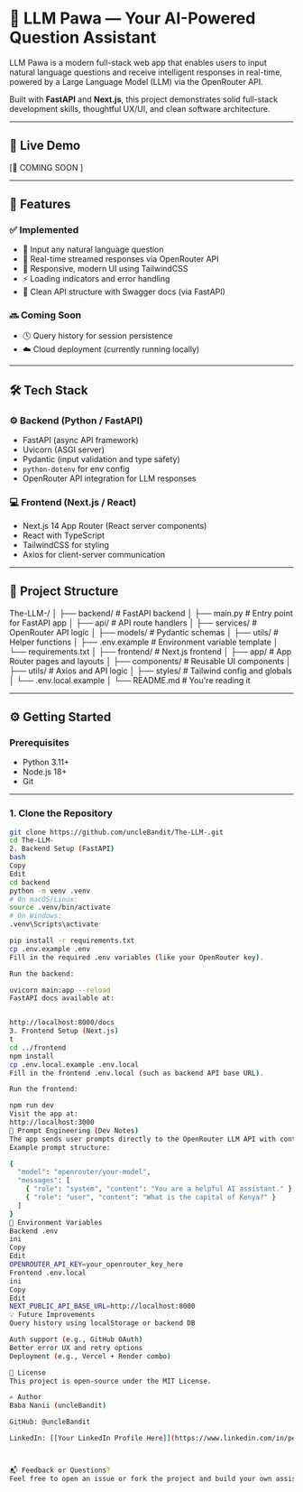 # 🧠 LLM Pawa — Your AI-Powered Question Assistant

LLM Pawa is a modern full-stack web app that enables users to input natural language questions and receive intelligent responses in real-time, powered by a Large Language Model (LLM) via the OpenRouter API.

Built with **FastAPI** and **Next.js**, this project demonstrates solid full-stack development skills, thoughtful UX/UI, and clean software architecture.

---

## 🚀 Live Demo  
[🔗 COMING SOON ]

---

## 🧩 Features

### ✅ Implemented
- 🔎 Input any natural language question
- 💬 Real-time streamed responses via OpenRouter API
- 🎨 Responsive, modern UI using TailwindCSS
- ⚡ Loading indicators and error handling
- 🧪 Clean API structure with Swagger docs (via FastAPI)

### 🔜 Coming Soon
- 🕓 Query history for session persistence
- ☁️ Cloud deployment (currently running locally)

---

## 🛠️ Tech Stack

### ⚙️ Backend (Python / FastAPI)
- FastAPI (async API framework)
- Uvicorn (ASGI server)
- Pydantic (input validation and type safety)
- `python-dotenv` for env config
- OpenRouter API integration for LLM responses

### 💻 Frontend (Next.js / React)
- Next.js 14 App Router (React server components)
- React with TypeScript
- TailwindCSS for styling
- Axios for client-server communication

---

## 📁 Project Structure

The-LLM-/
│
├── backend/ # FastAPI backend
│ ├── main.py # Entry point for FastAPI app
│ ├── api/ # API route handlers
│ ├── services/ # OpenRouter API logic
│ ├── models/ # Pydantic schemas
│ ├── utils/ # Helper functions
│ ├── .env.example # Environment variable template
│ └── requirements.txt
│
├── frontend/ # Next.js frontend
│ ├── app/ # App Router pages and layouts
│ ├── components/ # Reusable UI components
│ ├── utils/ # Axios and API logic
│ ├── styles/ # Tailwind config and globals
│ └── .env.local.example
│
└── README.md # You're reading it



---

## ⚙️ Getting Started

### Prerequisites
- Python 3.11+
- Node.js 18+
- Git

---

### 1. Clone the Repository

```bash
git clone https://github.com/uncleBandit/The-LLM-.git
cd The-LLM-
2. Backend Setup (FastAPI)
bash
Copy
Edit
cd backend
python -m venv .venv
# On macOS/Linux:
source .venv/bin/activate
# On Windows:
.venv\Scripts\activate

pip install -r requirements.txt
cp .env.example .env
Fill in the required .env variables (like your OpenRouter key).

Run the backend:

uvicorn main:app --reload
FastAPI docs available at:


http://localhost:8000/docs
3. Frontend Setup (Next.js)
t
cd ../frontend
npm install
cp .env.local.example .env.local
Fill in the frontend .env.local (such as backend API base URL).

Run the frontend:

npm run dev
Visit the app at:
http://localhost:3000
🧪 Prompt Engineering (Dev Notes)
The app sends user prompts directly to the OpenRouter LLM API with controlled system messages to format tone, ensure clarity, and simulate helpful assistant-like behavior.
Example prompt structure:

{
  "model": "openrouter/your-model",
  "messages": [
    { "role": "system", "content": "You are a helpful AI assistant." },
    { "role": "user", "content": "What is the capital of Kenya?" }
  ]
}
🔐 Environment Variables
Backend .env
ini
Copy
Edit
OPENROUTER_API_KEY=your_openrouter_key_here
Frontend .env.local
ini
Copy
Edit
NEXT_PUBLIC_API_BASE_URL=http://localhost:8000
💡 Future Improvements
Query history using localStorage or backend DB

Auth support (e.g., GitHub OAuth)
Better error UX and retry options
Deployment (e.g., Vercel + Render combo)

🧾 License
This project is open-source under the MIT License.

✍️ Author
Baba Nanii (uncleBandit)

GitHub: @uncleBandit

LinkedIn: [[Your LinkedIn Profile Here]](https://www.linkedin.com/in/peter-mwania-893375113/)



📬 Feedback or Questions?
Feel free to open an issue or fork the project and build your own assistant!
